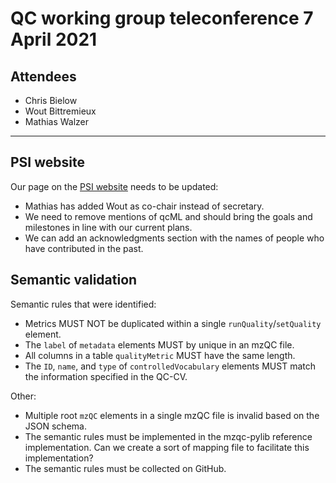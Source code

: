 # QC working group teleconference 7 April 2021

## Attendees

- Chris Bielow
- Wout Bittremieux
- Mathias Walzer

---

## PSI website

Our page on the [PSI website](https://psidev.info/groups/quality-control) needs to be updated:

- Mathias has added Wout as co-chair instead of secretary.
- We need to remove mentions of qcML and should bring the goals and milestones in line with our current plans.
- We can add an acknowledgments section with the names of people who have contributed in the past.

## Semantic validation

Semantic rules that were identified:

- Metrics MUST NOT be duplicated within a single `runQuality`/`setQuality` element.
- The `label` of `metadata` elements MUST by unique in an mzQC file.
- All columns in a table `qualityMetric` MUST have the same length.
- The `ID`, `name`, and `type` of `controlledVocabulary` elements MUST match the information specified in the QC-CV.

Other:

- Multiple root `mzQC` elements in a single mzQC file is invalid based on the JSON schema.
- The semantic rules must be implemented in the mzqc-pylib reference implementation. Can we create a sort of mapping file to facilitate this implementation?
- The semantic rules must be collected on GitHub.

